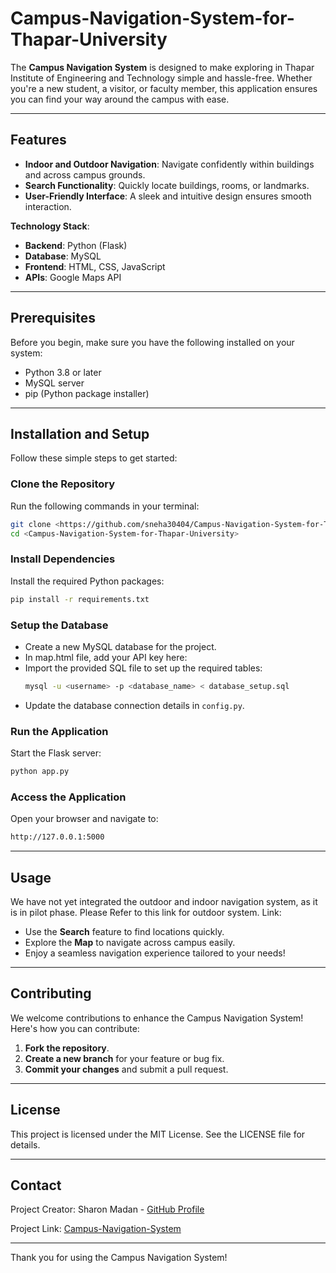 # Campus-Navigation-System-for-Thapar-University

The **Campus Navigation System** is designed to make exploring in Thapar Institute of Engineering and Technology simple and hassle-free. Whether you're a new student, a visitor, or faculty member, this application ensures you can find your way around the campus with ease. 

---

## Features
- **Indoor and Outdoor Navigation**: Navigate confidently within buildings and across campus grounds.
- **Search Functionality**: Quickly locate buildings, rooms, or landmarks.
- **User-Friendly Interface**: A sleek and intuitive design ensures smooth interaction.

**Technology Stack**:
- **Backend**: Python (Flask)
- **Database**: MySQL
- **Frontend**: HTML, CSS, JavaScript
- **APIs**: Google Maps API

---

## Prerequisites
Before you begin, make sure you have the following installed on your system:
- Python 3.8 or later
- MySQL server
- pip (Python package installer)

---

## Installation and Setup
Follow these simple steps to get started:

### Clone the Repository
Run the following commands in your terminal:
```bash
git clone <https://github.com/sneha30404/Campus-Navigation-System-for-Thapar-University>
cd <Campus-Navigation-System-for-Thapar-University>
```

### Install Dependencies
Install the required Python packages:
```bash
pip install -r requirements.txt
```

### Setup the Database
- Create a new MySQL database for the project.
- In map.html file, add your API key here:
  <script src="https://maps.googleapis.com/maps/api/js?key=YOUR_SECRETKEY_HERE&libraries=places"></script>
- Import the provided SQL file to set up the required tables:
  ```bash
  mysql -u <username> -p <database_name> < database_setup.sql
  ```
- Update the database connection details in `config.py`.

### Run the Application
Start the Flask server:
```bash
python app.py
```

### Access the Application
Open your browser and navigate to:
```bash
http://127.0.0.1:5000
```

---

## Usage
We have not yet integrated the outdoor and indoor navigation system, as it is in pilot phase. Please Refer to this link for outdoor system.
Link:
- Use the **Search** feature to find locations quickly.
- Explore the **Map** to navigate across campus easily.
- Enjoy a seamless navigation experience tailored to your needs!

---

## Contributing
We welcome contributions to enhance the Campus Navigation System! Here's how you can contribute:
1. **Fork the repository**.
2. **Create a new branch** for your feature or bug fix.
3. **Commit your changes** and submit a pull request.

---

## License
This project is licensed under the MIT License. See the LICENSE file for details.

---

## Contact

Project Creator: Sharon Madan - [GitHub Profile](https://github.com/sharonn-madan)

Project Link: [Campus-Navigation-System](https://github.com/sharonn-madan/Campus-Navigation-System)

---

Thank you for using the Campus Navigation System! 

